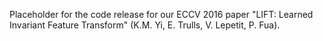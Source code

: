 Placeholder for the code release for our ECCV 2016 paper "LIFT: Learned
Invariant Feature Transform" (K.M. Yi, E. Trulls, V. Lepetit, P. Fua).
